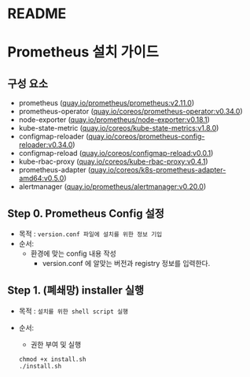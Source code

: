 # README

# Prometheus 설치 가이드

## 구성 요소

- prometheus ([quay.io/prometheus/prometheus:v2.11.0](https://quay.io/repository/prometheus/prometheus?tag=latest&tab=tags))
- prometheus-operator ([quay.io/coreos/prometheus-operator:v0.34.0](https://quay.io/repository/coreos/prometheus-operator?tag=latest&tab=tags))
- node-exporter ([quay.io/prometheus/node-exporter:v0.18.1](https://quay.io/repository/prometheus/node-exporter?tag=latest&tab=tags))
- kube-state-metric ([quay.io/coreos/kube-state-metrics:v1.8.0](https://quay.io/repository/coreos/kube-state-metrics?tag=latest&tab=tags))
- configmap-reloader ([quay.io/coreos/prometheus-config-reloader:v0.34.0](https://quay.io/repository/coreos/prometheus-config-reloader?tag=latest&tab=tags))
- configmap-reload ([quay.io/coreos/configmap-reload:v0.0.1](https://quay.io/repository/coreos/configmap-reload?tag=latest&tab=tags))
- kube-rbac-proxy ([quay.io/coreos/kube-rbac-proxy:v0.4.1](https://quay.io/repository/coreos/kube-rbac-proxy?tag=latest&tab=tags))
- prometheus-adapter ([quay.io/coreos/k8s-prometheus-adapter-amd64:v0.5.0](https://quay.io/repository/coreos/k8s-prometheus-adapter-amd64?tag=latest&tab=tags))
- alertmanager ([quay.io/prometheus/alertmanager:v0.20.0](https://quay.io/repository/prometheus/alertmanager?tag=latest&tab=tags))

## Step 0. Prometheus Config 설정

- 목적 : `version.conf 파일에 설치를 위한 정보 기입`
- 순서:
    - 환경에 맞는 config 내용 작성
        - version.conf 에 알맞는 버전과 registry 정보를 입력한다.

## Step 1. (폐쇄망) installer 실행

- 목적 : `설치를 위한 shell script 실행`
- 순서:
    - 권한 부여 및 실행
    
    ```
    chmod +x install.sh
    ./install.sh
    ```
